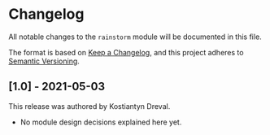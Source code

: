 # Changelog

All notable changes to the `rainstorm` module will be documented in this file.

The format is based on [Keep a Changelog](https://keepachangelog.com/en/1.0.0/),
and this project adheres to [Semantic Versioning](https://semver.org/spec/v2.0.0.html).

## [1.0] - 2021-05-03

This release was authored by Kostiantyn Dreval.

<!-- TODO: Explain each important module design decision below. -->

- No module design decisions explained here yet.
